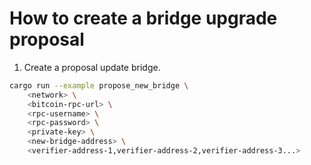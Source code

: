 # How to create a bridge upgrade proposal

1. Create a proposal update bridge.

```sh
cargo run --example propose_new_bridge \
    <network> \
    <bitcoin-rpc-url> \
    <rpc-username> \
    <rpc-password> \
    <private-key> \
    <new-bridge-address> \
    <verifier-address-1,verifier-address-2,verifier-address-3...>
```
